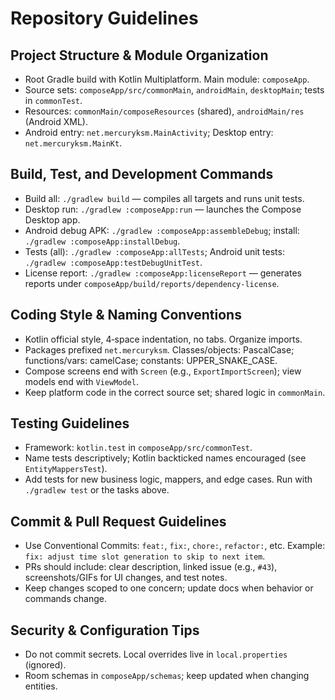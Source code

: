 # Repository Guidelines

## Project Structure & Module Organization
- Root Gradle build with Kotlin Multiplatform. Main module: `composeApp`.
- Source sets: `composeApp/src/commonMain`, `androidMain`, `desktopMain`; tests in `commonTest`.
- Resources: `commonMain/composeResources` (shared), `androidMain/res` (Android XML).
- Android entry: `net.mercuryksm.MainActivity`; Desktop entry: `net.mercuryksm.MainKt`.

## Build, Test, and Development Commands
- Build all: `./gradlew build` — compiles all targets and runs unit tests.
- Desktop run: `./gradlew :composeApp:run` — launches the Compose Desktop app.
- Android debug APK: `./gradlew :composeApp:assembleDebug`; install: `./gradlew :composeApp:installDebug`.
- Tests (all): `./gradlew :composeApp:allTests`; Android unit tests: `./gradlew :composeApp:testDebugUnitTest`.
- License report: `./gradlew :composeApp:licenseReport` — generates reports under `composeApp/build/reports/dependency-license`.

## Coding Style & Naming Conventions
- Kotlin official style, 4‑space indentation, no tabs. Organize imports.
- Packages prefixed `net.mercuryksm`. Classes/objects: PascalCase; functions/vars: camelCase; constants: UPPER_SNAKE_CASE.
- Compose screens end with `Screen` (e.g., `ExportImportScreen`); view models end with `ViewModel`.
- Keep platform code in the correct source set; shared logic in `commonMain`.

## Testing Guidelines
- Framework: `kotlin.test` in `composeApp/src/commonTest`.
- Name tests descriptively; Kotlin backticked names encouraged (see `EntityMappersTest`).
- Add tests for new business logic, mappers, and edge cases. Run with `./gradlew test` or the tasks above.

## Commit & Pull Request Guidelines
- Use Conventional Commits: `feat:`, `fix:`, `chore:`, `refactor:`, etc. Example: `fix: adjust time slot generation to skip to next item`.
- PRs should include: clear description, linked issue (e.g., `#43`), screenshots/GIFs for UI changes, and test notes.
- Keep changes scoped to one concern; update docs when behavior or commands change.

## Security & Configuration Tips
- Do not commit secrets. Local overrides live in `local.properties` (ignored).
- Room schemas in `composeApp/schemas`; keep updated when changing entities.
